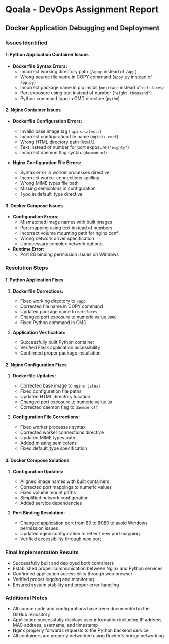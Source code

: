 # Qoala - DevOps Assignment Report
## Docker Application Debugging and Deployment

### Issues Identified

#### 1. Python Application Container Issues
- **Dockerfile Syntax Errors:**
  - Incorrect working directory path (`/appp` instead of `/app`)
  - Wrong source file name in COPY command (`appy.py` instead of `app.py`)
  - Incorrect package name in pip install (`netiface` instead of `netifaces`)
  - Port exposure using text instead of number (`"eight thousand"`)
  - Python command typo in CMD directive (`pythn`)

#### 2. Nginx Container Issues
- **Dockerfile Configuration Errors:**
  - Invalid base image tag (`nginx:latests`)
  - Incorrect configuration file name (`nginix.conf`)
  - Wrong HTML directory path (`htmll`)
  - Text instead of number for port exposure (`"eighty"`)
  - Incorrect daemon flag syntax (`daemon of`)

- **Nginx Configuration File Errors:**
  - Syntax error in worker processes directive
  - Incorrect worker connections spelling
  - Wrong MIME types file path
  - Missing semicolons in configuration
  - Typo in default_type directive

#### 3. Docker Compose Issues
- **Configuration Errors:**
  - Mismatched image names with built images
  - Port mapping using text instead of numbers
  - Incorrect volume mounting path for nginx.conf
  - Wrong network driver specification
  - Unnecessary complex network options
- **Runtime Error:**
  - Port 80 binding permission issues on Windows

### Resolution Steps

#### 1. Python Application Fixes
1. **Dockerfile Corrections:**
   - Fixed working directory to `/app`
   - Corrected file name in COPY command
   - Updated package name to `netifaces`
   - Changed port exposure to numeric value `8000`
   - Fixed Python command in CMD

2. **Application Verification:**
   - Successfully built Python container
   - Verified Flask application accessibility
   - Confirmed proper package installation

#### 2. Nginx Configuration Fixes
1. **Dockerfile Updates:**
   - Corrected base image to `nginx:latest`
   - Fixed configuration file paths
   - Updated HTML directory location
   - Changed port exposure to numeric value `80`
   - Corrected daemon flag to `daemon off`

2. **Configuration File Corrections:**
   - Fixed worker processes syntax
   - Corrected worker connections directive
   - Updated MIME types path
   - Added missing semicolons
   - Fixed default_type specification

#### 3. Docker Compose Solutions
1. **Configuration Updates:**
   - Aligned image names with built containers
   - Corrected port mappings to numeric values
   - Fixed volume mount paths
   - Simplified network configuration
   - Added service dependencies

2. **Port Binding Resolution:**
   - Changed application port from 80 to 8080 to avoid Windows permission issues
   - Updated nginx configuration to reflect new port mapping
   - Verified accessibility through new port

### Final Implementation Results
- Successfully built and deployed both containers
- Established proper communication between Nginx and Python services
- Confirmed application accessibility through web browser
- Verified proper logging and monitoring
- Ensured system stability and proper error handling

### Additional Notes
- All source code and configurations have been documented in the GitHub repository
- Application successfully displays user information including IP address, MAC address, username, and timestamp
- Nginx properly forwards requests to the Python backend service
- All containers are properly networked using Docker's bridge networking
